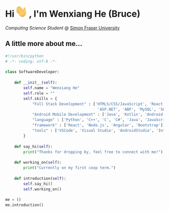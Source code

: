 # Hi <img src="handwaving.gif" alt="DEMO" width="40" height="40" />, I'm Wenxiang He (Bruce)

*Computing Science Student* @ [Simon Fraser University](https://www.sfu.ca/)

## A little more about me...

```python
#!/usr/bin/python
# -*- coding: utf-8 -*-

class SoftwareDeveloper:

    def __init__(self):
        self.name = "Wenxiang He"
        self.role = ""
        self.skills = {
            "Full Stack Development" : ['HTML5/CSS/JavaScript', 'React', 'Angular', 'Umi',, 'Node.js', 'Express',
                                         'ASP.NET', 'ABP', 'MySQL', 'SQL Server', 'MongoDB']
            "Android Mobile Development" : ['Java', 'Kotlin', 'Android SDK']
            "language" : ['Python', 'C++', 'C', 'C#', 'Java', 'JavaScript', 'HTML', 'CSS', 'MySQL', 'SQL Server', 'Kotlin'],
            "framework" : ['React', 'Node.js', 'Angular', 'Bootstrap'],
            "tools" : ['VSCode', 'Visual Studio', 'AndroidStudio', 'Intellij IDEA', 'Git', 'Linux', 'Windows', 'Docker', 'GCP']
        }

    def say_hi(self):
        print("Thanks for dropping by, feel free to connect with me!")

    def working_on(self):
        print("Currently on my first coop term.")

    def introduction(self):
        self.say_hi()
        self.working_on()

me = ()
me.introduction()
